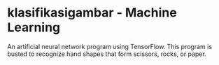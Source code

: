 # klasifikasigambar - Machine Learning

An artificial neural network program using TensorFlow.
This program is busted to recognize hand shapes that form scissors, rocks, or paper.
